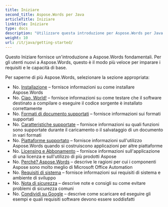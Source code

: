 ```yaml
---
title: Iniziare
second_title: Aspose.Words per Java
articleTitle: Iniziare
linktitle: Iniziare
type: docs
description: "Utilizzare questa introduzione per Aspose.Words per Java fondamentali per iniziare a realizzare il valore del Aspose.Words per i tuoi affari."
weight: 10
url: /it/java/getting-started/
---
```


Questo Iniziare fornisce un'introduzione a Aspose.Words fondamentali. Per gli utenti nuovi a Aspose.Words, questo è il modo più veloce per imparare i requisiti e le capacità di base.

Per saperne di più Aspose.Words, selezionare la sezione appropriata:

- No. [Installazione](/words/it/java/installation/) – fornisce informazioni su come installare Aspose.Words
- No. [Ciao, World!](/words/it/java/hello-world/) – fornisce informazioni su come testare che il software destinato a compilare o eseguire il codice sorgente è installato correttamente
- No. [Formati di documento supportati](/words/it/java/supported-document-formats/) – fornisce informazioni sui formati supportati
- No. [Caratteristiche supportate](/words/it/java/features/) – fornisce informazioni su quali funzioni sono supportate durante il caricamento o il salvataggio di un documento in vari formati
- No. [Piattaforme supportato](/words/java/platforms-and-interoperability/) – fornisce informazioni sull'utilizzo Aspose.Words quando si costruiscono applicazioni per altre piattaforme
- No. [Licensing e Abbonamento](/words/it/java/licensing/) – fornisce informazioni sull'applicazione di una licenza e sull'utilizzo di più prodotti Aspose
- No. [Perché? Aspose.Words](/words/java/aspose-words-or-other-solutions/) – descrive le ragioni per cui i componenti Aspose sono molto meglio di Microsoft Office Automation
- No. [Requisiti di sistema](/words/it/java/system-requirements/) – fornisce informazioni sui requisiti di sistema e ambiente di sviluppo
- No. [Nota di sicurezza](/words/it/java/security/) – descrive note e consigli su come evitare problemi di sicurezza comuni
- No. [Condividi su Google](/words/it/java/how-to-run-the-examples/) – descrive come scaricare ed eseguire gli esempi e quali requisiti software devono essere soddisfatti
